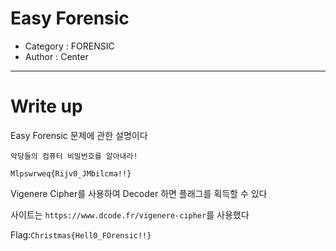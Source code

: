 # Easy Forensic
- Category : FORENSIC
- Author : Center

<hr>

# Write up

Easy Forensic 문제에 관한 설명이다

```
악당들의 컴퓨터 비밀번호를 알아내라!

Mlpswrweq{Rijv0_JMbilcma!!}
```
 Vigenere Cipher를 사용하여  Decoder 하면 플래그를 획득할 수 있다
 
 사이트는 ```https://www.dcode.fr/vigenere-cipher```를 사용했다

Flag:```Christmas{Hell0_FOrensic!!}```

